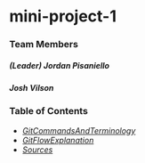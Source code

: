 # mini-project-1

### Team Members

##### (Leader) Jordan Pisaniello
##### Josh Vilson

### Table of Contents
   * [_GitCommandsAndTerminology_](https://github.com/jv265/mini-project-1/blob/master/GitCommandsAndTermsSection/GitCommandsAndTerminology.md)
   * [_GitFlowExplanation_](https://github.com/jv265/mini-project-1/blob/master/GitFlowSection/GitFlowExplanation.md)
   * [_Sources_](https://github.com/jv265/mini-project-1/blob/master/SourcesSection/Sources.md)